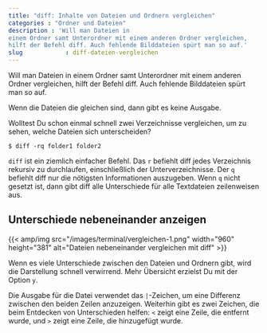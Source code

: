 ```yaml
---
title: "diff: Inhalte von Dateien und Ordnern vergleichen"
categories : "Ordner und Dateien"
description : 'Will man Dateien in
einem Ordner samt Unterordner mit einem anderen Ordner vergleichen,
hilft der Befehl diff. Auch fehlende Bilddateien spürt man so auf.'
slug            : diff-dateien-vergleichen
---
```

Will man Dateien in einem Ordner samt Unterordner mit einem anderen
Ordner vergleichen, hilft der Befehl diff. Auch fehlende Bilddateien
spürt man so auf.
<!-- readmore -->

Wenn die Dateien die gleichen sind, dann gibt es keine Ausgabe.

Wolltest Du schon einmal schnell zwei Verzeichnisse vergleichen, um zu
sehen, welche Dateien sich unterscheiden?

    $ diff -rq folder1 folder2

`diff` ist ein ziemlich einfacher Befehl. Das `r` befiehlt diff jedes
Verzeichnis rekursiv zu durchlaufen, einschließlich der
Unterverzeichnisse. Der `q` befiehlt diff nur die nötigsten
Informationen auszugeben. Wenn `q` nicht gesetzt ist, dann gibt diff
alle Unterschiede für alle Textdateien zeilenweisen aus.

## Unterschiede nebeneinander anzeigen

{{< amp/img src="/images/terminal/vergleichen-1.png" width="960" height="381" alt="Dateien nebeneinander vergleichen mit diff" >}}

Wenn es viele Unterschiede zwischen den Dateien und Ordnern gibt, wird
die Darstellung schnell verwirrend. Mehr Übersicht erzielst Du mit der
Option `y`.

Die Ausgabe für die Datei verwendet das `|`-Zeichen, um eine Differenz
zwischen den beiden Zeilen anzuzeigen. Weiterhin gibt es zwei Zeichen,
die beim Entdecken von Unterschieden helfen: `<` zeigt eine Zeile, die
entfernt wurde, und `>` zeigt eine Zeile, die hinzugefügt wurde.
